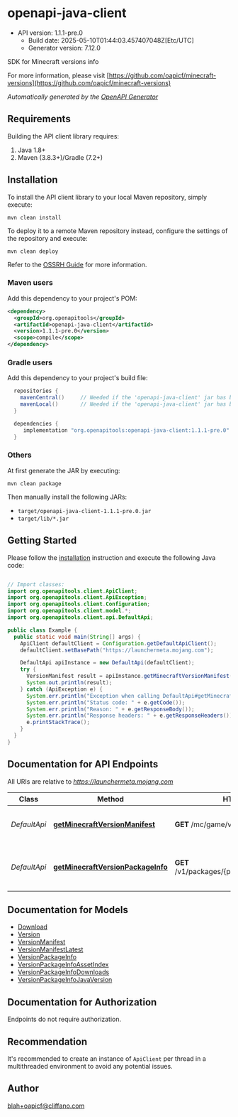 # openapi-java-client


- API version: 1.1.1-pre.0
  - Build date: 2025-05-10T01:44:03.457407048Z[Etc/UTC]
  - Generator version: 7.12.0

SDK for Minecraft versions info

  For more information, please visit [https://github.com/oapicf/minecraft-versions](https://github.com/oapicf/minecraft-versions)

*Automatically generated by the [OpenAPI Generator](https://openapi-generator.tech)*


## Requirements

Building the API client library requires:
1. Java 1.8+
2. Maven (3.8.3+)/Gradle (7.2+)

## Installation

To install the API client library to your local Maven repository, simply execute:

```shell
mvn clean install
```

To deploy it to a remote Maven repository instead, configure the settings of the repository and execute:

```shell
mvn clean deploy
```

Refer to the [OSSRH Guide](http://central.sonatype.org/pages/ossrh-guide.html) for more information.

### Maven users

Add this dependency to your project's POM:

```xml
<dependency>
  <groupId>org.openapitools</groupId>
  <artifactId>openapi-java-client</artifactId>
  <version>1.1.1-pre.0</version>
  <scope>compile</scope>
</dependency>
```

### Gradle users

Add this dependency to your project's build file:

```groovy
  repositories {
    mavenCentral()     // Needed if the 'openapi-java-client' jar has been published to maven central.
    mavenLocal()       // Needed if the 'openapi-java-client' jar has been published to the local maven repo.
  }

  dependencies {
     implementation "org.openapitools:openapi-java-client:1.1.1-pre.0"
  }
```

### Others

At first generate the JAR by executing:

```shell
mvn clean package
```

Then manually install the following JARs:

* `target/openapi-java-client-1.1.1-pre.0.jar`
* `target/lib/*.jar`

## Getting Started

Please follow the [installation](#installation) instruction and execute the following Java code:

```java

// Import classes:
import org.openapitools.client.ApiClient;
import org.openapitools.client.ApiException;
import org.openapitools.client.Configuration;
import org.openapitools.client.model.*;
import org.openapitools.client.api.DefaultApi;

public class Example {
  public static void main(String[] args) {
    ApiClient defaultClient = Configuration.getDefaultApiClient();
    defaultClient.setBasePath("https://launchermeta.mojang.com");

    DefaultApi apiInstance = new DefaultApi(defaultClient);
    try {
      VersionManifest result = apiInstance.getMinecraftVersionManifest();
      System.out.println(result);
    } catch (ApiException e) {
      System.err.println("Exception when calling DefaultApi#getMinecraftVersionManifest");
      System.err.println("Status code: " + e.getCode());
      System.err.println("Reason: " + e.getResponseBody());
      System.err.println("Response headers: " + e.getResponseHeaders());
      e.printStackTrace();
    }
  }
}

```

## Documentation for API Endpoints

All URIs are relative to *https://launchermeta.mojang.com*

Class | Method | HTTP request | Description
------------ | ------------- | ------------- | -------------
*DefaultApi* | [**getMinecraftVersionManifest**](docs/DefaultApi.md#getMinecraftVersionManifest) | **GET** /mc/game/version_manifest.json | Get Minecraft version manifest
*DefaultApi* | [**getMinecraftVersionPackageInfo**](docs/DefaultApi.md#getMinecraftVersionPackageInfo) | **GET** /v1/packages/{packageId}/{versionId}.json | Get Minecraft version package info


## Documentation for Models

 - [Download](docs/Download.md)
 - [Version](docs/Version.md)
 - [VersionManifest](docs/VersionManifest.md)
 - [VersionManifestLatest](docs/VersionManifestLatest.md)
 - [VersionPackageInfo](docs/VersionPackageInfo.md)
 - [VersionPackageInfoAssetIndex](docs/VersionPackageInfoAssetIndex.md)
 - [VersionPackageInfoDownloads](docs/VersionPackageInfoDownloads.md)
 - [VersionPackageInfoJavaVersion](docs/VersionPackageInfoJavaVersion.md)


<a id="documentation-for-authorization"></a>
## Documentation for Authorization

Endpoints do not require authorization.


## Recommendation

It's recommended to create an instance of `ApiClient` per thread in a multithreaded environment to avoid any potential issues.

## Author

blah+oapicf@cliffano.com

